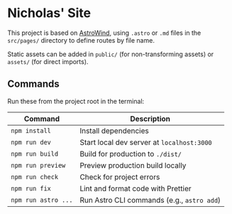 # Nicholas' Site

This project is based on [AstroWind](https://github.com/onwidget/astrowind), using `.astro` or `.md` files in the `src/pages/` directory to define routes by file name.

Static assets can be added in `public/` (for non-transforming assets) or `assets/` (for direct imports).

## Commands

Run these from the project root in the terminal:

| Command               | Description                                  |
|-----------------------|----------------------------------------------|
| `npm install`         | Install dependencies                         |
| `npm run dev`         | Start local dev server at `localhost:3000`   |
| `npm run build`       | Build for production to `./dist/`            |
| `npm run preview`     | Preview production build locally             |
| `npm run check`       | Check for project errors                     |
| `npm run fix`         | Lint and format code with Prettier           |
| `npm run astro ...`   | Run Astro CLI commands (e.g., `astro add`)   |

